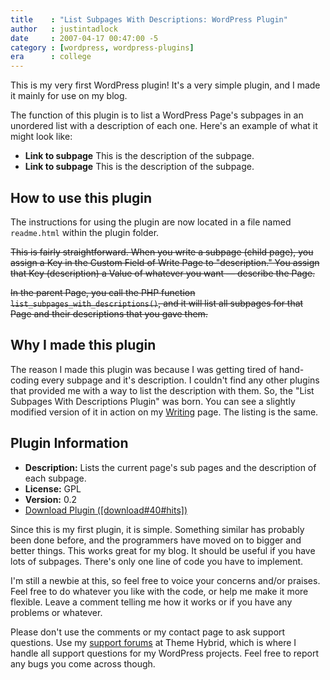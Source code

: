 ```yaml
---
title    : "List Subpages With Descriptions: WordPress Plugin"
author   : justintadlock
date     : 2007-04-17 00:47:00 -5
category : [wordpress, wordpress-plugins]
era      : college
---
```


This is my very first WordPress plugin!  It's a very simple plugin, and I made it mainly for use on my blog.

The function of this plugin is to list a WordPress Page's subpages in an unordered list with a description of each one.  Here's an example of what it might look like:

<ul>
<li><strong>Link to subpage</strong>
This is the description of the subpage.</li>
<li><strong>Link to subpage</strong>
This is the description of the subpage.</li>
</ul>

## How to use this plugin

The instructions for using the plugin are now located in a file named <code>readme.html</code> within the plugin folder.

<del>This is fairly straightforward.  When you write a subpage (child page), you assign a Key in the Custom Field of Write Page to "description."  You assign that Key (description) a Value of whatever you want &mdash; describe the Page.</del>

<del>In the parent Page, you call the PHP function <code> list_subpages_with_descriptions()</code>, and it will list all subpages for that Page and their descriptions that you gave them.</del>

## Why I made this plugin

The reason I made this plugin was because I was getting tired of hand-coding every subpage and it's description.  I couldn't find any other plugins that provided me with a way to list the description with them.  So, the "List Subpages With Descriptions Plugin" was born.  You can see a slightly modified version of it in action on my <a href="http://justintadlock.com/writing" title="Literature Written By Justin Tadlock">Writing</a> page.  The listing is the same.

## Plugin Information

<ul>
<li><strong>Description:</strong> Lists the current page's sub pages and the description of each subpage.</li>
<li><strong>License:</strong> GPL</li>
<li><strong>Version:</strong> 0.2</li>
<li><a href="http://justintadlock.com/downloads/list-subpages.zip" title="Download The List Subpages With Descriptions Plugin">Download Plugin ([download#40#hits])</a></li>
</ul>

Since this is my first plugin, it is simple.  Something similar has probably been done before, and the programmers have moved on to bigger and better things.  This works great for my blog.  It should be useful if you have lots of subpages.  There's only one line of code you have to implement.

I'm still a newbie at this, so feel free to voice your concerns and/or praises.  Feel free to do whatever you like with the code, or help me make it more flexible.  Leave a comment telling me how it works or if you have any problems or whatever.

<p class="note">Please don't use the comments or my contact page to ask support questions.  Use my <a href="http://themehybrid.com/support" title="Theme Hybrid support forums">support forums</a> at Theme Hybrid, which is where I handle all support questions for my WordPress projects.  Feel free to report any bugs you come across though.</p>
